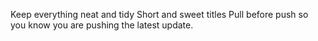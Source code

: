 Keep everything neat and tidy 
Short and sweet titles 
Pull before push so you know you are pushing the latest update.
